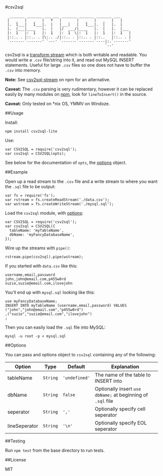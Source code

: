 #csv2sql

```
  _______ _______ ___ ___ _______ _______ _______ ___
 |   _   |   _   |   Y   |       |   _   |   _   |   |
 |.  1___|   1___|.  |   |___|   |   1___|.  |   |.  |
 |.  |___|____   |.  |   |/  ___/|____   |.  |   |.  |___
 |:  1   |:  1   |:  1   |:  1  \|:  1   |:  1   |:  1   |
 |::.. . |::.. . |\:.. ./|::.. . |::.. . |::..   |::.. . |
 `-------`-------' `---' `-------`-------`----|:.`-------'
                                              `--'
```

csv2sql is a [transform stream](https://nodejs.org/api/stream.html#stream_class_stream_transform_1) which is both writable and readable. You would write a `.csv` file/string into it, and read out MySQL INSERT statements. Useful for large `.csv` files so one does not have to buffer the `.csv` into memory.

**Note:** See [csv2sql-stream](https://www.npmjs.com/package/csv2sql-stream) on npm for an alternative.

**Caveat:** The `.csv` parsing is very rudimentary, however it can be replaced easily by many  modules on [npm](https://www.npmjs.com), look for `lineToInsert()` in the source.

**Caveat:** Only tested on \*nix OS, YMMV on Windoze.

##Usage

Install:

```
npm install csv2sql-lite
```

Use:

```
var CSV2SQL = require('csv2sql');
var csv2sql = CSV2SQL(opts);
```

See below for the documentation of `opts`, the [options](#options) object.

##Example

Open up a read stream to the `.csv` file and a write stream to where you want
the `.sql` file to be output:

```
var fs = require('fs');
var rstream = fs.createReadStream('./data.csv');
var wstream = fs.createWriteStream('./mysql.sql');
```

Load the `csv2sql` module, with [options](#options):

```
var CSV2SQL = require('csv2sql');
var csv2sql = CSV2SQL({
  tableName: 'myTableName',
  dbName: 'myFancyDatabaseName',
});
```

Wire up the streams with `pipe()`:

```
rstream.pipe(csv2sql).pipe(wstream);
```

If you started with `data.csv` like this:

```
username,email,password
john,john@email.com,p455w0rd
suzie,suzie@email.com,ilovejohn
```


You'll end up with `mysql.sql` looking like this:

```
use myFancyDatabaseName;
INSERT INTO myTableName (username,email,password) VALUES
("john","john@email.com","p455w0rd")
,("suzie","suzie@email.com","ilovejohn")
;
```

Then you can easily load the `.sql` file into MySQL:

```
mysql -u root -p < mysql.sql
```

##Options

You can pass and options object to `csv2sql` containing any of the following:

Option        | Type         | Default       | Explanation
------------- | -------------| ------------- | ------------
tableName     | `String`     | `'undefined'` | The name of the table to INSERT into
dbName        | `String`     | `false`       | Optionally insert `use dbName;` at beginning of `.sql` file
seperator     | `String`     | `','`         | Optionally specify cell seperator
lineSeperator | `String`     | `'\n'`        | Optionally specify EOL seperator

##Testing

Run `npm test` from the base directory to run tests.

##License

MIT

